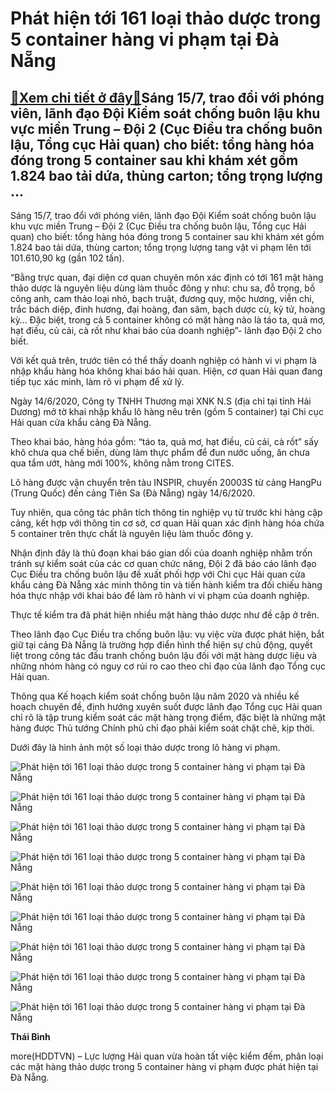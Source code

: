 Phát hiện tới 161 loại thảo dược trong 5 container hàng vi phạm tại Đà Nẵng
===========================================================================

[:gift:Xem chi tiết ở đây:gift:](https://hddtvn.com/phat-hien-toi-161-loai-thao-duoc-trong-5-container-hang-vi-pham-tai-da-nang/)Sáng 15/7, trao đổi với phóng viên, lãnh đạo Đội Kiểm soát chống buôn lậu khu vực miền Trung – Đội 2 (Cục Điều tra chống buôn lậu, Tổng cục Hải quan) cho biết: tổng hàng hóa đóng trong 5 container sau khi khám xét gồm 1.824 bao tải dứa, thùng carton; tổng trọng lượng …
-----------------------------------------------------------------------------------------------------------------------------------------------------------------------------------------------------------------------------------------------------------------------------


Sáng 15/7, trao đổi với phóng viên, lãnh đạo Đội Kiểm soát chống buôn lậu khu vực miền Trung – Đội 2 (Cục Điều tra chống buôn lậu, Tổng cục Hải quan) cho biết: tổng hàng hóa đóng trong 5 container sau khi khám xét gồm 1.824 bao tải dứa, thùng carton; tổng trọng lượng tang vật vi phạm lên tới 101.610,90 kg (gần 102 tấn).


“Bằng trực quan, đại diện cơ quan chuyên môn xác định có tới 161 mặt hàng thảo dược là nguyên liệu dùng làm thuốc đông y như: chu sa, đỗ trọng, bồ công anh, cam thảo loại nhỏ, bạch truật, đương quy, mộc hương, viễn chi, trắc bách diệp, đinh hương, đại hoàng, đan sâm, bạch dược cù, kỷ tử, hoàng kỳ… Đặc biệt, trong cả 5 container không có mặt hàng nào là táo ta, quả mơ, hạt điều, củ cải, cà rốt như khai báo của doanh nghiệp”- lãnh đạo Đội 2 cho biết.


Với kết quả trên, trước tiên có thể thấy doanh nghiệp có hành vi vi phạm là nhập khẩu hàng hóa không khai báo hải quan. Hiện, cơ quan Hải quan đang tiếp tục xác minh, làm rõ vi phạm để xử lý.


Ngày 14/6/2020, Công ty TNHH Thương mại XNK N.S (địa chỉ tại tỉnh Hải Dương) mở tờ khai nhập khẩu lô hàng nêu trên (gồm 5 container) tại Chi cục Hải quan cửa khẩu cảng Đà Nẵng.


Theo khai báo, hàng hóa gồm: “táo ta, quả mơ, hạt điều, củ cải, cà rốt” sấy khô chưa qua chế biến, dùng làm thực phẩm để đun nước uống, ăn chưa qua tẩm ướt, hàng mới 100%, không nằm trong CITES.


Lô hàng được vận chuyển trên tàu INSPIR, chuyến 20003S từ cảng HangPu (Trung Quốc) đến cảng Tiên Sa (Đà Nẵng) ngày 14/6/2020.


Tuy nhiên, qua công tác phân tích thông tin nghiệp vụ từ trước khi hàng cập cảng, kết hợp với thông tin cơ sở, cơ quan Hải quan xác định hàng hóa chứa 5 container trên thực chất là nguyên liệu làm thuốc đông y.


Nhận định đây là thủ đoạn khai báo gian dối của doanh nghiệp nhằm trốn tránh sự kiểm soát của các cơ quan chức năng, Đội 2 đã báo cáo lãnh đạo Cục Điều tra chống buôn lậu đề xuất phối hợp với Chi cục Hải quan cửa khẩu cảng Đà Nẵng xác minh thông tin và tiến hành kiểm tra đối chiếu hàng hóa thực nhập với khai báo để làm rõ hành vi vi phạm của doanh nghiệp.


Thực tế kiểm tra đã phát hiện nhiều mặt hàng thảo dược như đề cập ở trên.


Theo lãnh đạo Cục Điều tra chống buôn lậu: vụ việc vừa được phát hiện, bắt giữ tại cảng Đà Nẵng là trường hợp điển hình thể hiện sự chủ động, quyết liệt trong công tác đấu tranh chống buôn lậu đối với mặt hàng dược liệu và những nhóm hàng có nguy cơ rủi ro cao theo chỉ đạo của lãnh đạo Tổng cục Hải quan.


Thông qua Kế hoạch kiểm soát chống buôn lậu năm 2020 và nhiều kế hoạch chuyên đề, định hướng xuyên suốt được lãnh đạo Tổng cục Hải quan chỉ rõ là tập trung kiểm soát các mặt hàng trọng điểm, đặc biệt là những mặt hàng được Thủ tướng Chính phủ chỉ đạo phải kiểm soát chặt chẽ, kịp thời.


Dưới đây là hình ảnh một số loại thảo dược trong lô hàng vi phạm.





![Phát hiện tới 161 loại thảo dược trong 5 container hàng vi phạm tại Đà Nẵng](https://haiquanonline.com.vn/stores/news_dataimages/binhht/072020/15/10/in_article/0703_IMG_20200715_091123.jpg?rt=20200715103917 "Phát hiên tới 161 loại thảo dược trong 5 container hàng vi phạm tại Đà Nẵng")


 






![Phát hiện tới 161 loại thảo dược trong 5 container hàng vi phạm tại Đà Nẵng](https://haiquanonline.com.vn/stores/news_dataimages/binhht/072020/15/10/in_article/0709_IMG_20200715_091127.jpg?rt=20200715103917 "Phát hiên tới 161 loại thảo dược trong 5 container hàng vi phạm tại Đà Nẵng")


 






![Phát hiện tới 161 loại thảo dược trong 5 container hàng vi phạm tại Đà Nẵng](https://haiquanonline.com.vn/stores/news_dataimages/binhht/072020/15/10/in_article/0715_IMG_20200715_091055.jpg?rt=20200715103917 "Phát hiên tới 161 loại thảo dược trong 5 container hàng vi phạm tại Đà Nẵng")


 






![Phát hiện tới 161 loại thảo dược trong 5 container hàng vi phạm tại Đà Nẵng](https://haiquanonline.com.vn/stores/news_dataimages/binhht/072020/15/10/in_article/0723_IMG_20200715_091107.jpg?rt=20200715103917 "Phát hiên tới 161 loại thảo dược trong 5 container hàng vi phạm tại Đà Nẵng")


 






![Phát hiện tới 161 loại thảo dược trong 5 container hàng vi phạm tại Đà Nẵng](https://haiquanonline.com.vn/stores/news_dataimages/binhht/072020/15/10/in_article/0728_IMG_20200715_091059.jpg?rt=20200715103917 "Phát hiên tới 161 loại thảo dược trong 5 container hàng vi phạm tại Đà Nẵng")


 






![Phát hiện tới 161 loại thảo dược trong 5 container hàng vi phạm tại Đà Nẵng](https://haiquanonline.com.vn/stores/news_dataimages/binhht/072020/15/10/in_article/0734_IMG_20200715_091104.jpg?rt=20200715103917 "Phát hiên tới 161 loại thảo dược trong 5 container hàng vi phạm tại Đà Nẵng")


 






![Phát hiện tới 161 loại thảo dược trong 5 container hàng vi phạm tại Đà Nẵng](https://haiquanonline.com.vn/stores/news_dataimages/binhht/072020/15/10/in_article/0748_IMG_20200715_091112.jpg?rt=20200715103917 "Phát hiên tới 161 loại thảo dược trong 5 container hàng vi phạm tại Đà Nẵng")


 






![Phát hiện tới 161 loại thảo dược trong 5 container hàng vi phạm tại Đà Nẵng](https://haiquanonline.com.vn/stores/news_dataimages/binhht/072020/15/10/in_article/0800_IMG_20200715_091120.jpg?rt=20200715103917 "Phát hiên tới 161 loại thảo dược trong 5 container hàng vi phạm tại Đà Nẵng")


 






![Phát hiện tới 161 loại thảo dược trong 5 container hàng vi phạm tại Đà Nẵng](https://haiquanonline.com.vn/stores/news_dataimages/binhht/072020/15/10/in_article/0754_IMG_20200715_091116.jpg?rt=20200715103917 "Phát hiên tới 161 loại thảo dược trong 5 container hàng vi phạm tại Đà Nẵng")


 











**Thái Bình**



more(HDDTVN) – Lực lượng Hải quan vừa hoàn tất việc kiểm đếm, phân loại các mặt hàng thảo dược trong 5 container hàng vi phạm được phát hiện tại Đà Nẵng.

